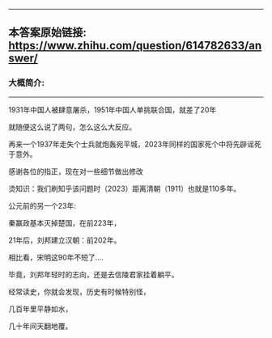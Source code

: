 ----------------------------------------
## 本答案原始链接: https://www.zhihu.com/question/614782633/answer/
### 大概简介: 
----------------------------------------
1931年中国人被肆意屠杀，1951年中国人单挑联合国，就差了20年




就随便这么说了两句，怎么这么大反应。

再来一个1937年走失个士兵就炮轰宛平城，2023年同样的国家死个中将先辟谣死于意外。

感谢各位的指正，现在对一些细节做出修改

烫知识：我们刷知乎该问题时（2023）距离清朝（1911）也就是110多年。

公元前的另一个23年:

秦赢政基本灭掉楚国，在前223年，

21年后，刘邦建立汉朝：前202年。

相比看，宋明这90年不短了….

毕竟，刘邦年轻时的志向，还是去信陵君家挂着躺平。




经常读史，你就会发现，历史有时候特别怪，

几百年里平静如水，

几十年间天翻地覆。